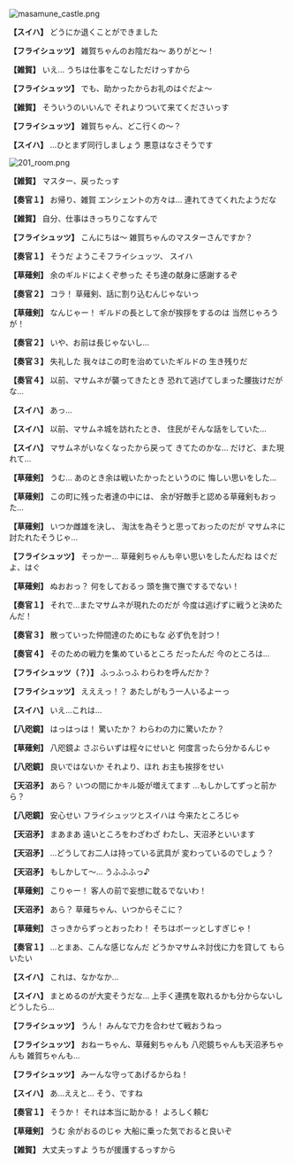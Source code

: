 
![masamune_castle.png](../images/backgrounds/masamune_castle.png)

**【スイハ】**
どうにか退くことができました

**【フライシュッツ】**
雑賀ちゃんのお陰だね～
ありがと～！

**【雑賀】**
いえ…
うちは仕事をこなしただけっすから

**【フライシュッツ】**
でも、助かったからお礼のはぐだよ～

**【雑賀】**
そういうのいいんで
それよりついて来てくださいっす

**【フライシュッツ】**
雑賀ちゃん、どこ行くの～？

**【スイハ】**
…ひとまず同行しましょう
悪意はなさそうです

![201_room.png](../images/backgrounds/201_room.png)

**【雑賀】**
マスター、戻ったっす

**【奏官１】**
お帰り、雑賀
エンシェントの方々は…
連れてきてくれたようだな

**【雑賀】**
自分、仕事はきっちりこなすんで

**【フライシュッツ】**
こんにちは～
雑賀ちゃんのマスターさんですか？

**【奏官１】**
そうだ
ようこそフライシュッツ、
スイハ

**【草薙剣】**
余のギルドによくぞ参った
そち達の献身に感謝するぞ

**【奏官２】**
コラ！
草薙剣、話に割り込むんじゃないっ

**【草薙剣】**
なんじゃー！
ギルドの長として余が挨拶をするのは
当然じゃろうが！

**【奏官２】**
いや、お前は長じゃないし…

**【奏官３】**
失礼した
我々はこの町を治めていたギルドの
生き残りだ

**【奏官４】**
以前、マサムネが襲ってきたとき
恐れて逃げてしまった腰抜けだがな…

**【スイハ】**
あっ…

**【スイハ】**
以前、マサムネ城を訪れたとき、
住民がそんな話をしていた…

**【スイハ】**
マサムネがいなくなったから戻って
きてたのかな…
だけど、また現れて…

**【草薙剣】**
うむ…
あのとき余は戦いたかったというのに
悔しい思いをした…

**【草薙剣】**
この町に残った者達の中には、
余が好敵手と認める草薙剣もおった…

**【草薙剣】**
いつか雌雄を決し、
淘汰を為そうと思っておったのだが
マサムネに討たれたそうじゃ…

**【フライシュッツ】**
そっかー…
草薙剣ちゃんも辛い思いをしたんだね
はぐだよ、はぐ

**【草薙剣】**
ぬおおっ？
何をしておるっ
頭を撫で撫でするでない！

**【奏官１】**
それで…またマサムネが現れたのだが
今度は逃げずに戦うと決めたんだ！

**【奏官３】**
散っていった仲間達のためにもな
必ず仇を討つ！

**【奏官４】**
そのための戦力を集めているところ
だったんだ
今のところは…

**【フライシュッツ（？）】**
ふっふっふ
わらわを呼んだか？

**【フライシュッツ】**
えええっ！？
あたしがもう一人いるよーっ

**【スイハ】**
いえ…これは…

**【八咫鏡】**
はっはっは！
驚いたか？
わらわの力に驚いたか？

**【草薙剣】**
八咫鏡よ
さぷらいずは程々にせいと
何度言ったら分かるんじゃ

**【八咫鏡】**
良いではないか
それより、ほれ
お主も挨拶をせい

**【天沼矛】**
あら？
いつの間にかキル姫が増えてます
…もしかしてずっと前から？

**【八咫鏡】**
安心せい
フライシュッツとスイハは
今来たところじゃ

**【天沼矛】**
まあまあ
遠いところをわざわざ
わたし、天沼矛といいます

**【天沼矛】**
…どうしてお二人は持っている武具が
変わっているのでしょう？

**【天沼矛】**
もしかして～…
うふふふっ♪

**【草薙剣】**
こりゃー！
客人の前で妄想に耽るでないわ！

**【天沼矛】**
あら？
草薙ちゃん、いつからそこに？

**【草薙剣】**
さっきからずっとおったわ！
そちはボーッとしすぎじゃ！

**【奏官１】**
…とまあ、こんな感じなんだ
どうかマサムネ討伐に力を貸して
もらいたい

**【スイハ】**
これは、なかなか…

**【スイハ】**
まとめるのが大変そうだな…
上手く連携を取れるかも分からないし
どうしたら…

**【フライシュッツ】**
うん！
みんなで力を合わせて戦おうねっ

**【フライシュッツ】**
おねーちゃん、草薙剣ちゃんも
八咫鏡ちゃんも天沼矛ちゃんも
雑賀ちゃんも…

**【フライシュッツ】**
みーんな守ってあげるからね！

**【スイハ】**
あ…ええと…
そう、ですね

**【奏官１】**
そうか！
それは本当に助かる！
よろしく頼む

**【草薙剣】**
うむ
余がおるのじゃ
大船に乗った気でおると良いぞ

**【雑賀】**
大丈夫っすよ
うちが援護するっすから